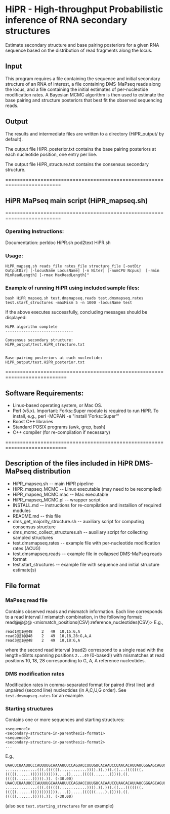
# HiPR - High-throughput Probabilistic inference of RNA secondary structures 

Estimate secondary structure and base pairing posteriors for a given RNA sequence based on the distribution of read fragments along the locus.

## Input
This program requires a file containing the sequence and initial secondary structure of an RNA of interest, a file containing DMS-MaPseq reads along the locus, and a file containing the initial estimates of per-nucleotide modification rates. A Bayesian MCMC algorithm is then used to estimate the base pairing and structure posteriors that best fit the observed sequencing reads.

## Output
The results and intermediate files are written to a directory (HiPR_output/ by default).

The output file HiPR_posterior.txt contains the base pairing posteriors at each nucleotide position, one entry per line.

The output file HiPR_structure.txt contains the consensus secondary structure.

=========================================================================
## HiPR MaPseq main script (HiPR_mapseq.sh)

=========================================================================
### Operating Instructions:

Documentation:
perldoc HiPR.sh
pod2text HiPR.sh

### Usage:
```
HiPR_mapseq.sh reads_file rates_file structure_file [-outDir OutputDir] [-locusName LocusName] [-n Niter] [-numCPU Ncpus]  [-rmin MinReadLength] [-rmax MaxReadLength]"
```

### Example of running HiPR using included sample files:
```
bash HiPR_mapseq.sh test.dmsmapseq.reads test.dmsmapseq.rates test.start_structures -maxMism 5 -n 1000 -locusName test
```

If the above executes successfully, concluding messages should be displayed:
```
HiPR algorithm complete
------------------------------

Consensus secondary structure:
HiPR_output/test.HiPR_structure.txt


Base-pairing posteriors at each nucleotide:
HiPR_output/test.HiPR_posterior.txt
```

===========================================================================
## Software Requirements:
- Linux-based operating system, or Mac OS.
- Perl (v5.x). Important: Forks::Super module is required to run HiPR. To install, e.g., perl -MCPAN -e "install 'Forks::Super'"
- Boost C++ libraries  
- Standard POSIX programs (awk, grep, bash)
- C++ compiler (for re-compilation if necessary)

===========================================================================
## Description of the files included in HiPR DMS-MaPseq distribution

- HiPR_mapseq.sh -- main HiPR pipeline
- HiPR_mapseq_MCMC -- Linux executable (may need to be recompiled)
- HiPR_mapseq_MCMC.mac -- Mac executable
- HiPR_mapseq_MCMC.pl -- wrapper script 
- INSTALL.md -- instructions for re-compilation and installion of required modules
- README.md -- this file
- dms_get_majority_structure.sh -- auxiliary script for computing consensus structure
- dms_mcmc_collect_structures.sh -- auxiliary script for collecting sampled structures
- test.dmsmapseq.rates -- example file with per-nucleotide modification rates (ACUG)
- test.dmsmapseq.reads -- example file in collapsed DMS-MaPseq reads format
- test.start_structures -- example file with sequence and initial structure estimate(s)

## File format

### MaPseq read file
Contains observed reads and mismatch information.
Each line corresponds to a read interval / mismatch combination, in the following format:
read<ReadNumber>@@<ReadCount>@@<ReadLength> <ReadStart0> <ReadEnd0> <mismatch_positions(CSV):reference_nucleotides(CSV)>
E.g.,
```
read1@@1@@48	2	49	10,15:G,A
read2@@1@@48	2	49	10,18,28:G,A,A
read3@@1@@48	2	49	10,18:G,A
```
where the second read interval (read2) correspond to a single read with the length=48nts spanning positions `2...49` (0-based!) with mismatches at read positions 10, 18, 28 corresponding to G, A, A reference nucleotides.

### DMS modification rates
Modification rates in comma-separated format for paired (first line) and unpaired (second line) nucleotides (in A,C,U,G order).
See `test.dmsmapseq.rates` for an example.

### Starting structures

Contains one or more sequences and starting structures:
```
<sequence1>
<secondary-structure-in-parenthesis-format1>
<sequence2>
<secondary-structure-in-parenthesis-format2>
...
```
E.g.,
```
UAACUCUAAUUCCCAUUUUGCAAAAUUUCCAGUACCUUUGUCACAAUCCUAACACAUUAUCGGGAGCAGUGUCUUCCAUAAUGUAUAAAGAACAAGGUAGUUUUUACCUACCACAGUGUCUGUAUCGGAGACAGUGA
..............(((.((((((............)))).)).))).((...(((((((.(((((......))))))))))))....)).....(((((.......))))).((.(((((.......))))).)). (-30.00)
UAACUCUAAUUCCCAUUUUGCAAAAUUUCCAGUACCUUUGUCACAAUCCUAACACAUUAUCGGGAGCAGUGUCUUCCAUAAUGUAUAAAGAACAAGGUAGUUUUUACCUACCACAGUGUCUGUAUCGGAGACAGUGA
..............(((.((((((............)))).)).))).((...(((((((.(((((......))))))))))))....)).....((((((....).))))).((.(((((.......))))).)). (-30.00)
```
(also see `test.starting_structures` for an example)
